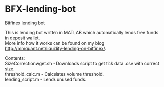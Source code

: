 # BFX-lending-bot
Bitfinex lending bot

This is lending bot written in MATLAB which automatically lends free funds in deposit wallet.  
More info how it works can be found on my blog http://mmquant.net/liquidity-lending-on-bitfinex/.  

Contents:  
SizeCorrectionwget.sh - Downloads script to get tick data .csv with correct size.  
threshold_calc.m - Calculates volume threshold.  
lending_script.m - Lends unused funds.


